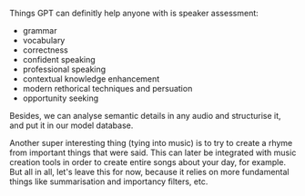 Things GPT can definitly help anyone with is speaker assessment:

- grammar
- vocabulary
- correctness
- confident speaking
- professional speaking
- contextual knowledge enhancement
- modern rethorical techniques and persuation
- opportunity seeking

Besides, we can analyse semantic details in any audio and structurise it, and put it in our model database.

Another super interesting thing (tying into music) is to try to create a rhyme from important things that were said. This can later be integrated with music creation tools in order to create entire songs about your day, for example. But all in all, let's leave this for now, because it relies on more fundamental things like summarisation and importancy filters, etc.
